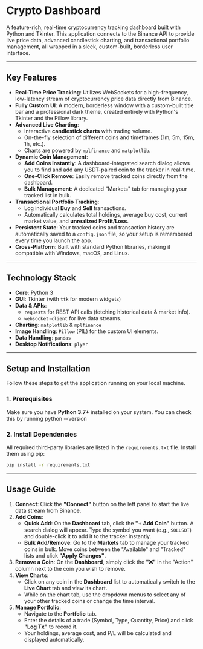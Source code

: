 # Crypto Dashboard 

A feature-rich, real-time cryptocurrency tracking dashboard built with Python and Tkinter. This application connects to the Binance API to provide live price data, advanced candlestick charting, and transactional portfolio management, all wrapped in a sleek, custom-built, borderless user interface.
 
---

##  Key Features

*   **Real-Time Price Tracking**: Utilizes WebSockets for a high-frequency, low-latency stream of cryptocurrency price data directly from Binance.
*   **Fully Custom UI**: A modern, borderless window with a custom-built title bar and a professional dark theme, created entirely with Python's Tkinter and the Pillow library.
*   **Advanced Live Charting**:
    *   Interactive **candlestick charts** with trading volume.
    *   On-the-fly selection of different coins and timeframes (1m, 5m, 15m, 1h, etc.).
    *   Charts are powered by `mplfinance` and `matplotlib`.
*   **Dynamic Coin Management**:
    *   **Add Coins Instantly**: A dashboard-integrated search dialog allows you to find and add any USDT-paired coin to the tracker in real-time.
    *   **One-Click Remove**: Easily remove tracked coins directly from the dashboard.
    *   **Bulk Management**: A dedicated "Markets" tab for managing your tracked list in bulk.
*   **Transactional Portfolio Tracking**:
    *   Log individual **Buy** and **Sell** transactions.
    *   Automatically calculates total holdings, average buy cost, current market value, and **unrealized Profit/Loss**.
*   **Persistent State**: Your tracked coins and transaction history are automatically saved to a `config.json` file, so your setup is remembered every time you launch the app.
*   **Cross-Platform**: Built with standard Python libraries, making it compatible with Windows, macOS, and Linux.

---

##  Technology Stack

*   **Core**: Python 3
*   **GUI**: Tkinter (with `ttk` for modern widgets)
*   **Data & APIs**:
    *   `requests` for REST API calls (fetching historical data & market info).
    *   `websocket-client` for live data streams.
*   **Charting**: `matplotlib` & `mplfinance`
*   **Image Handling**: `Pillow` (PIL) for the custom UI elements.
*   **Data Handling**: `pandas`
*   **Desktop Notifications**: `plyer`

---

##  Setup and Installation

Follow these steps to get the application running on your local machine.

### 1. Prerequisites

Make sure you have **Python 3.7+** installed on your system. You can check this by running python --version

### 2. Install Dependencies

All required third-party libraries are listed in the `requirements.txt` file. Install them using pip:
```bash
pip install -r requirements.txt

```

---

##  Usage Guide

1.  **Connect**: Click the **"Connect"** button on the left panel to start the live data stream from Binance.
2.  **Add Coins**:
    *   **Quick Add**: On the **Dashboard** tab, click the **"+ Add Coin"** button. A search dialog will appear. Type the symbol you want (e.g., `SOLUSDT`) and double-click it to add it to the tracker instantly.
    *   **Bulk Add/Remove**: Go to the **Markets** tab to manage your tracked coins in bulk. Move coins between the "Available" and "Tracked" lists and click **"Apply Changes"**.
3.  **Remove a Coin**: On the **Dashboard**, simply click the **"❌"** in the "Action" column next to the coin you wish to remove.
4.  **View Charts**:
    *   Click on any coin in the **Dashboard** list to automatically switch to the **Live Chart** tab and view its chart.
    *   While on the chart tab, use the dropdown menus to select any of your other tracked coins or change the time interval.
5.  **Manage Portfolio**:
    *   Navigate to the **Portfolio** tab.
    *   Enter the details of a trade (Symbol, Type, Quantity, Price) and click **"Log Tx"** to record it.
    *   Your holdings, average cost, and P/L will be calculated and displayed automatically.

